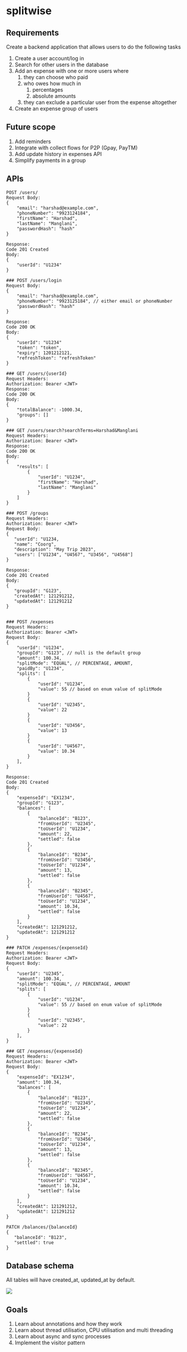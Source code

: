 # splitwise

## Requirements
Create a backend application that allows users to do the following tasks
1. Create a user account/log in
2. Search for other users in the database
3. Add an expense with one or more users where
   1. they can choose who paid
   2. who owes how much in
      1. percentages
      2. absolute amounts
   3. they can exclude a particular user from the expense altogether
4. Create an expense group of users

## Future scope
1. Add reminders
2. Integrate with collect flows for P2P (Gpay, PayTM)
3. Add update history in expenses API
4. Simplify payments in a group

## APIs
```
POST /users/
Request Body:
{
    "email": "harshad@example.com",
    "phoneNumber": "9923124184",
    "firstName": "Harshad",
    "lastName": "Manglani",
    "passwordHash": "hash"
}

Response:
Code 201 Created
Body:
{
    "userId": "U1234"
}

### POST /users/login
Request Body:
{
    "email": "harshad@example.com",
    "phoneNumber": "9923125184", // either email or phoneNumber
    "passwordHash": "hash"
}

Response:
Code 200 OK
Body:
{
    "userId": "U1234"
    "token": "token",
    "expiry": 1201212121,
    "refreshToken": "refreshToken"
}

### GET /users/{userId}
Request Headers:
Authorization: Bearer <JWT>
Response:
Code 200 OK
Body:
{
    "totalBalance": -1000.34,
    "groups": []
}

### GET /users/search?searchTerms=Harshad&Manglani
Request Headers:
Authorization: Bearer <JWT>
Response:
Code 200 OK
Body:
{
    "results": [
        {
            "userId": "U1234",
            "firstName": "Harshad",
            "lastName": "Manglani"
        }
    ]
}

### POST /groups
Request Headers:
Authorization: Bearer <JWT>
Request Body:
{
   "userId": "U1234,
   "name": "Coorg",
   "description": "May Trip 2023",
   "users": ["U1234", "U4567", "U3456", "U4568"]
}

Response:
Code 201 Created
Body:
{
   "groupId": "G123",
   "createdAt": 121291212,
   "updatedAt": 121291212
}


### POST /expenses
Request Headers:
Authorization: Bearer <JWT>
Request Body:
{
    "userId": "U1234",
    "groupId": "G123", // null is the default group
    "amount": 100.34,
    "splitMode": "EQUAL", // PERCENTAGE, AMOUNT,
    "paidBy": "U1234",
    "splits": [
        {
            "userId": "U1234",
            "value": 55 // based on enum value of splitMode
        }
        {
            "userId": "U2345",
            "value": 22
        }
        {
            "userId": "U3456",
            "value": 13
        }
        {
            "userId": "U4567",
            "value": 10.34
        }
    ],
}

Response:
Code 201 Created
Body:
{
    "expenseId": "EX1234",
    "groupId": "G123",
    "balances": [
        {
            "balanceId": "B123",
            "fromUserId": "U2345",
            "toUserId": "U1234",
            "amount": 22,
            "settled": false
        },
        {
            "balanceId": "B234",
            "fromUserId": "U3456",
            "toUserId": "U1234",
            "amount": 13,
            "settled": false
        },
        {
            "balanceId": "B2345",
            "fromUserId": "U4567",
            "toUserId": "U1234",
            "amount": 10.34,
            "settled": false
        }
    ],
    "createdAt": 121291212,
    "updatedAt": 121291212
}

### PATCH /expenses/{expenseId}
Request Headers:
Authorization: Bearer <JWT>
Request Body:
{
    "userId": "U2345",
    "amount": 100.34,
    "splitMode": "EQUAL", // PERCENTAGE, AMOUNT
    "splits": [
        {
            "userId": "U1234",
            "value": 55 // based on enum value of splitMode
        }
        {
            "userId": "U2345",
            "value": 22
        }
    ],
}

### GET /expenses/{expenseId}
Request Headers:
Authorization: Bearer <JWT>
Request Body:
{
    "expenseId": "EX1234",
    "amount": 100.34,
    "balances": [
        {
            "balanceId": "B123",
            "fromUserId": "U2345",
            "toUserId": "U1234",
            "amount": 22,
            "settled": false
        },
        {
            "balanceId": "B234",
            "fromUserId": "U3456",
            "toUserId": "U1234",
            "amount": 13,
            "settled": false
        },
        {
            "balanceId": "B2345",
            "fromUserId": "U4567",
            "toUserId": "U1234",
            "amount": 10.34,
            "settled": false
        }
    ],
    "createdAt": 121291212,
    "updatedAt": 121291212
}

PATCH /balances/{balanceId}
{
   "balanceId": "B123",
   "settled": true
}
```
## Database schema

All tables will have created_at, updated_at by default.

<img src="dbschema.png">

## Goals
1. Learn about annotations and how they work
2. Learn about thread utilisation, CPU utilisation and multi threading
3. Learn about async and sync processes
4. Implement the visitor pattern
